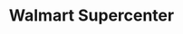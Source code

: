 ---
title: "Walmart Supercenter"
url: /greenwood/walmart-supercenter-south-state-road-135/
shop: Supermarkt
---
